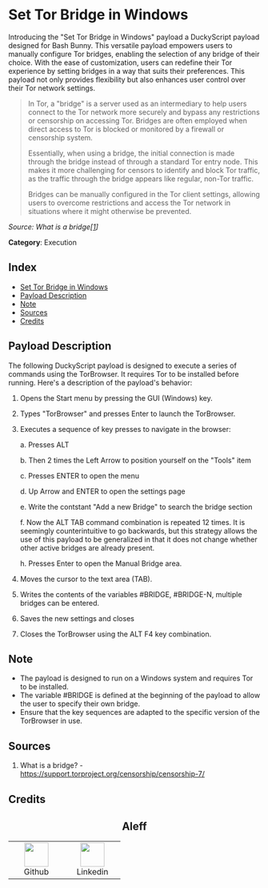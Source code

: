 # Set Tor Bridge in Windows

Introducing the "Set Tor Bridge in Windows" payload a DuckyScript payload designed for Bash Bunny. This versatile payload empowers users to manually configure Tor bridges, enabling the selection of any bridge of their choice. With the ease of customization, users can redefine their Tor experience by setting bridges in a way that suits their preferences. This payload not only provides flexibility but also enhances user control over their Tor network settings.

> In Tor, a "bridge" is a server used as an intermediary to help users connect to the Tor network more securely and bypass any restrictions or censorship on accessing Tor. Bridges are often employed when direct access to Tor is blocked or monitored by a firewall or censorship system.
>
> Essentially, when using a bridge, the initial connection is made through the bridge instead of through a standard Tor entry node. This makes it more challenging for censors to identify and block Tor traffic, as the traffic through the bridge appears like regular, non-Tor traffic.
>
> Bridges can be manually configured in the Tor client settings, allowing users to overcome restrictions and access the Tor network in situations where it might otherwise be prevented.

*Source: What is a bridge\[[1](#sources)]*

**Category**: Execution

## Index

- [Set Tor Bridge in Windows](#set-tor-bridge-in-windows)
- [Payload Description](#payload-description)
- [Note](#note)
- [Sources](#sources)
- [Credits](#credits)

## Payload Description

The following DuckyScript payload is designed to execute a series of commands using the TorBrowser. It requires Tor to be installed before running. Here's a description of the payload's behavior:

1. Opens the Start menu by pressing the GUI (Windows) key.
2. Types "TorBrowser" and presses Enter to launch the TorBrowser.
3. Executes a sequence of key presses to navigate in the browser:
    
   a. Presses ALT
   
   b. Then 2 times the Left Arrow to position yourself on the "Tools" item

   c. Presses ENTER to open the menu

   d. Up Arrow and ENTER to open the settings page

   e. Write the contstant "Add a new Bridge" to search the bridge section
   
   f. Now the ALT TAB command combination is repeated 12 times. It is seemingly counterintuitive to go backwards, but this strategy allows the use of this payload to be generalized in that it does not change whether other active bridges are already present.
   
   h. Presses Enter to open the Manual Bridge area.
5. Moves the cursor to the text area (TAB).
6. Writes the contents of the variables #BRIDGE, #BRIDGE-N, multiple bridges can be entered.
7. Saves the new settings and closes
8. Closes the TorBrowser using the ALT F4 key combination.

## Note

- The payload is designed to run on a Windows system and requires Tor to be installed.
- The variable #BRIDGE is defined at the beginning of the payload to allow the user to specify their own bridge.
- Ensure that the key sequences are adapted to the specific version of the TorBrowser in use.

## Sources

1. What is a bridge? - https://support.torproject.org/censorship/censorship-7/

## Credits

<h2 align="center"> Aleff</h2>
<div align=center>
<table>
  <tr>
    <td align="center" width="96">
      <a href="https://github.com/aleff-github">
        <img src=https://github.com/aleff-github/aleff-github/blob/main/img/github.png?raw=true width="48" height="48" />
      </a>
      <br>Github
    </td>
    <td align="center" width="96">
      <a href="https://www.linkedin.com/in/alessandro-greco-aka-aleff/">
        <img src=https://github.com/aleff-github/aleff-github/blob/main/img/linkedin.png?raw=true width="48" height="48" />
      </a>
      <br>Linkedin
    </td>
  </tr>
</table>
</div>